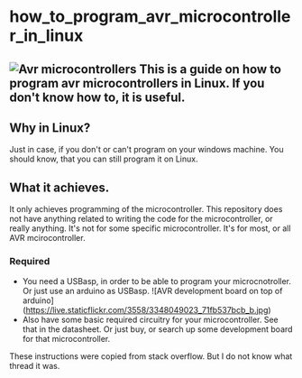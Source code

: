 # how_to_program_avr_microcontroller_in_linux
![Avr microcontrollers](https://upload.wikimedia.org/wikipedia/commons/thumb/b/b7/AVR_group.jpg/220px-AVR_group.jpg)
This is a guide on how to program avr microcontrollers in Linux. If you don't know how to, it is useful.
---
## Why in Linux?
Just in case, if you don't or can't program on your windows machine. You should know, that you can still program it on Linux.

## What it achieves.
It only achieves programming of the microcontroller. This repository does not have anything related to writing the code for the microcontroller, or really anything. It's not for some specific microcontroller. It's for most, or all AVR mcirocontroller.

### Required
- You need a USBasp, in order to be able to program your microcnotroller. Or just use an arduino as USBasp. 
![AVR development board on top of arduino] (https://live.staticflickr.com/3558/3348049023_71fb537bcb_b.jpg)
- Also have some basic required circuitry for your microcontroller. See that in the datasheet. Or just buy, or search up some development board for that microcontroller.  


These instructions were copied from stack overflow. But I do not know what thread it was.
